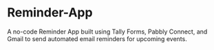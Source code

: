 # Reminder-App
A no-code Reminder App built using Tally Forms, Pabbly Connect, and Gmail to send automated email reminders for upcoming events.

